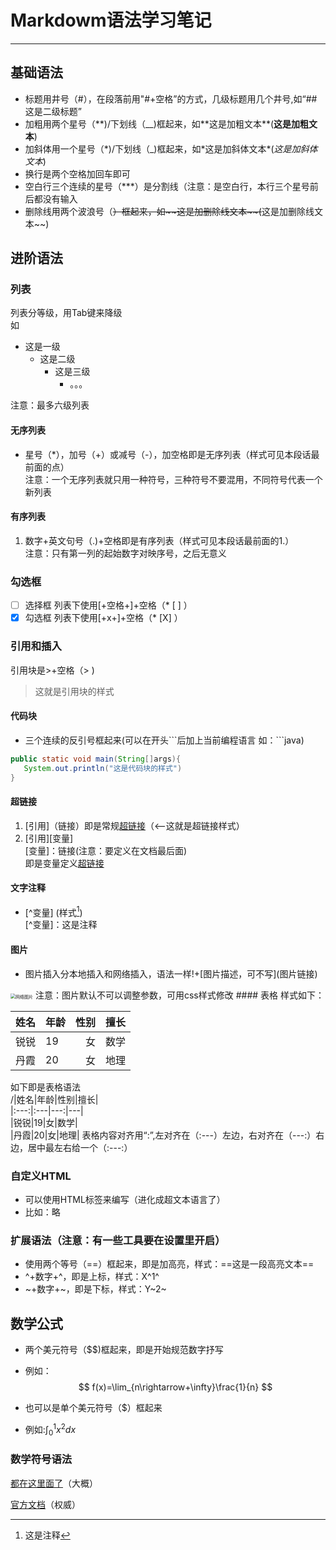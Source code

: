 # Markdowm语法学习笔记
***
## 基础语法
* 标题用井号（#），在段落前用"#+空格”的方式，几级标题用几个井号,如“## 这是二级标题”
* 加粗用两个星号（**)/下划线（__)框起来，如\*\*这是加粗文本\*\*(**这是加粗文本**)
* 加斜体用一个星号（*)/下划线（_)框起来，如\*这是加斜体文本\*(*这是加斜体文本*)
* 换行是两个空格加回车即可
* 空白行三个连续的星号（***）是分割线（注意：是空白行，本行三个星号前后都没有输入
* 删除线用两个波浪号（~~）框起来，如\~\~这是加删除线文本\~\~(~~这是加删除线文本~~)
## 进阶语法
### 列表
列表分等级，用Tab键来降级  
如
* 这是一级
  * 这是二级
    * 这是三级
      * 。。。    

注意：最多六级列表
#### 无序列表
* 星号（*），加号（+）或减号（-），加空格即是无序列表（样式可见本段话最前面的点）  
注意：一个无序列表就只用一种符号，三种符号不要混用，不同符号代表一个新列表
#### 有序列表
1. 数字+英文句号（.)+空格即是有序列表（样式可见本段话最前面的1.）  
注意：只有第一列的起始数字对映序号，之后无意义
### 勾选框
* [ ] 选择框 列表下使用[+空格+]+空格（* [ ] ）
* [x] 勾选框 列表下使用[+x+]+空格（* [X] ）
### 引用和插入
引用块是>+空格（> )
> 这就是引用块的样式
#### 代码块
* 三个连续的反引号框起来(可以在开头```后加上当前编程语言 如：\`\`\`java)  
```java
public static void main(String[]args){
   System.out.println("这是代码块的样式")
}
```
#### 超链接
1. [引用]（链接）即是常规[超链接](https://www.bilibili.com/video/BV1Hf4y1G7NV)（<—这就是超链接样式）
2. [引用][变量]  
[变量]：链接(注意：要定义在文档最后面)  
即是变量定义[超链接][a]
#### 文字注释
* [^变量] (样式[^1])  
[^变量]：这是注释
#### 图片
* 图片插入分本地插入和网络插入，语法一样\!+\[图片描述，可不写](图片链接)
<img src="https://i0.hdslb.com/bfs/article/8653ef422e79331f3c133623716eedb059590597.jpg" alt="网络图片" style="zoom: 50%;" />  
注意：图片默认不可以调整参数，可用css样式修改
#### 表格
样式如下：

|姓名|年龄|性别|擅长|
|:---:|:---|---:|---|
|锐锐|19|女|数学|
|丹霞|20|女|地理|

如下即是表格语法  
/|姓名|年龄|性别|擅长|  
|:---:|:---|---:|---|  
|锐锐|19|女|数学|  
|丹霞|20|女|地理|
表格内容对齐用“:”,左对齐在（:---）左边，右对齐在（---:）右边，居中最左右给一个（:---:）
### 自定义HTML
* 可以使用HTML标签来编写（进化成超文本语言了）
* 比如：略
### 扩展语法（注意：有一些工具要在设置里开启）
* 使用两个等号（==）框起来，即是加高亮，样式：==这是一段高亮文本==
* ^+数字+^，即是上标，样式：X^1^
* ~+数字+~，即是下标，样式：Y~2~
## 数学公式
* 两个美元符号（$$)框起来，即是开始规范数字抒写  
* 例如：
$$
f(x)=\lim_{n\rightarrow+\infty}\frac{1}{n}
$$
* 也可以是单个美元符号（$）框起来

* 例如:$\int_0^1x^2dx$

### 数学符号语法

[都在这里面了](https://zhuanlan.zhihu.com/p/450465546)（大概）

[官方文档](https://markdown.com.cn/editor/)（权威）

[a]:https://www.bilibili.com/video/BV1Mg9SYZEFD
[^1]:这是注释
